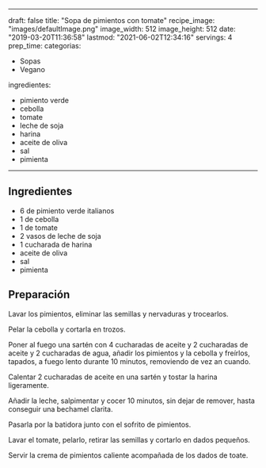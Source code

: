 
---
draft: false
title: "Sopa de pimientos con tomate"
recipe_image: "images/defaultImage.png"
image_width: 512
image_height: 512
date: "2019-03-20T11:36:58"
lastmod: "2021-06-02T12:34:16"
servings: 4
prep_time: 
categorias:
  - Sopas
  - Vegano

ingredientes:
  - pimiento verde
  - cebolla
  - tomate
  - leche de soja
  - harina
  - aceite de oliva
  - sal
  - pimienta
---

## Ingredientes
- 6  de pimiento verde italianos
- 1  de cebolla
- 1  de tomate
- 2 vasos de leche de soja
- 1 cucharada de harina
- aceite de oliva
- sal
- pimienta

## Preparación
Lavar los pimientos, eliminar las semillas y nervaduras y trocearlos.

Pelar la cebolla y cortarla en trozos.

Poner al fuego una sartén con 4 cucharadas de aceite y 2 cucharadas de aceite y 2 cucharadas de agua, añadir los pimientos y la cebolla y freírlos, tapados, a fuego lento durante 10 minutos, removiendo de vez an cuando.

Calentar 2 cucharadas de aceite en una sartén y tostar la harina ligeramente.

Añadir la leche, salpimentar y cocer 10 minutos, sin dejar de remover, hasta conseguir una bechamel clarita.

Pasarla por la batidora junto con el sofrito de pimientos.

Lavar el tomate, pelarlo, retirar las semillas y cortarlo en dados pequeños.

Servir la crema de pimientos caliente acompañada de los dados de toate.


